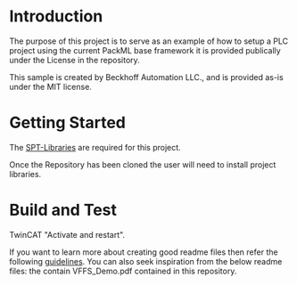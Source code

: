 # Introduction 
The purpose of this project is to serve as an example of how to setup a PLC project using the current PackML base framework it is provided publically under the License in the repository.

This sample is created by Beckhoff Automation LLC., and is provided as-is under the MIT license.

# Getting Started
The [SPT-Libraries](https://github.com/Beckhoff-USA-Community/SPT-Libraries) are required for this project.

Once the Repository has been cloned the user will need to install project libraries.

# Build and Test
TwinCAT "Activate and restart".

If you want to learn more about creating good readme files then refer the following [guidelines](https://docs.microsoft.com/en-us/azure/devops/repos/git/create-a-readme?view=azure-devops). You can also seek inspiration from the below readme files: the contain VFFS_Demo.pdf contained in this repository.

